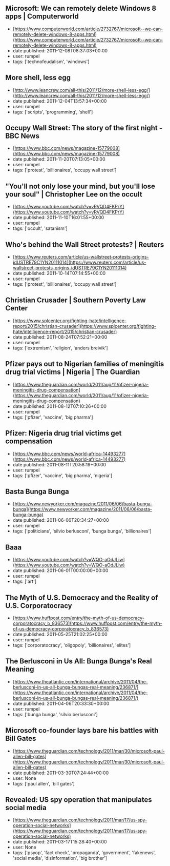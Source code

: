 ## Microsoft: We can remotely delete Windows 8 apps | Computerworld
 - [https://www.computerworld.com/article/2732767/microsoft--we-can-remotely-delete-windows-8-apps.html](https://www.computerworld.com/article/2732767/microsoft--we-can-remotely-delete-windows-8-apps.html)
 - date published: 2011-12-08T08:37:03+00:00
 - user: rumpel
 - tags: ['technofeudalism', 'windows']

## More shell, less egg
 - [http://www.leancrew.com/all-this/2011/12/more-shell-less-egg/](http://www.leancrew.com/all-this/2011/12/more-shell-less-egg/)
 - date published: 2011-12-04T13:57:34+00:00
 - user: rumpel
 - tags: ['scripts', 'programming', 'shell']

## Occupy Wall Street: The story of the first night - BBC News
 - [https://www.bbc.com/news/magazine-15779008](https://www.bbc.com/news/magazine-15779008)
 - date published: 2011-11-20T07:13:05+00:00
 - user: rumpel
 - tags: ['protest', 'billionaires', 'occupy wall street']

## "You'll not only lose your mind, but you'll lose your soul" | Christopher Lee on the occult
 - [https://www.youtube.com/watch?v=vRVQD4FKPrY](https://www.youtube.com/watch?v=vRVQD4FKPrY)
 - date published: 2011-11-10T16:01:55+00:00
 - user: rumpel
 - tags: ['occult', 'satanism']

## Who's behind the Wall Street protests? | Reuters
 - [https://www.reuters.com/article/us-wallstreet-protests-origins-idUSTRE79C1YN20111014](https://www.reuters.com/article/us-wallstreet-protests-origins-idUSTRE79C1YN20111014)
 - date published: 2011-10-14T07:14:55+00:00
 - user: rumpel
 - tags: ['protest', 'billionaires', 'occupy wall street']

## Christian Crusader | Southern Poverty Law Center
 - [https://www.splcenter.org/fighting-hate/intelligence-report/2015/christian-crusader](https://www.splcenter.org/fighting-hate/intelligence-report/2015/christian-crusader)
 - date published: 2011-08-24T07:52:21+00:00
 - user: rumpel
 - tags: ['extremism', 'religion', 'anders breivik']

## Pfizer pays out to Nigerian families of meningitis drug trial victims | Nigeria | The Guardian
 - [https://www.theguardian.com/world/2011/aug/11/pfizer-nigeria-meningitis-drug-compensation](https://www.theguardian.com/world/2011/aug/11/pfizer-nigeria-meningitis-drug-compensation)
 - date published: 2011-08-12T07:10:26+00:00
 - user: rumpel
 - tags: ['pfizer', 'vaccine', 'big pharma']

## Pfizer: Nigeria drug trial victims get compensation
 - [https://www.bbc.com/news/world-africa-14493277](https://www.bbc.com/news/world-africa-14493277)
 - date published: 2011-08-11T20:58:19+00:00
 - user: rumpel
 - tags: ['pfizer', 'vaccine', 'big pharma', 'nigeria']

## Basta Bunga Bunga
 - [https://www.newyorker.com/magazine/2011/06/06/basta-bunga-bunga](https://www.newyorker.com/magazine/2011/06/06/basta-bunga-bunga)
 - date published: 2011-06-06T20:34:27+00:00
 - user: rumpel
 - tags: ['politicians', 'silvio berlusconi', 'bunga bunga', 'billionaires']

## Baaa
 - [https://www.youtube.com/watch?v=WQO-aOdJLiw](https://www.youtube.com/watch?v=WQO-aOdJLiw)
 - date published: 2011-06-01T00:00:00+00:00
 - user: rumpel
 - tags: ['art']

## The Myth of U.S. Democracy and the Reality of U.S. Corporatocracy
 - [https://www.huffpost.com/entry/the-myth-of-us-democracy-corporatocracy_b_836573](https://www.huffpost.com/entry/the-myth-of-us-democracy-corporatocracy_b_836573)
 - date published: 2011-05-25T21:02:25+00:00
 - user: rumpel
 - tags: ['corporatocracy', 'oligopoly', 'billionaires', 'elites']

## The Berlusconi in Us All: Bunga Bunga's Real Meaning
 - [https://www.theatlantic.com/international/archive/2011/04/the-berlusconi-in-us-all-bunga-bungas-real-meaning/236871/](https://www.theatlantic.com/international/archive/2011/04/the-berlusconi-in-us-all-bunga-bungas-real-meaning/236871/)
 - date published: 2011-04-06T20:33:30+00:00
 - user: rumpel
 - tags: ['bunga bunga', 'silvio berlusconi']

## Microsoft co-founder lays bare his battles with Bill Gates
 - [https://www.theguardian.com/technology/2011/mar/30/microsoft-paul-allen-bill-gates](https://www.theguardian.com/technology/2011/mar/30/microsoft-paul-allen-bill-gates)
 - date published: 2011-03-30T07:24:44+00:00
 - user: None
 - tags: ['paul allen', 'bill gates']

## Revealed: US spy operation that manipulates social media
 - [https://www.theguardian.com/technology/2011/mar/17/us-spy-operation-social-networks](https://www.theguardian.com/technology/2011/mar/17/us-spy-operation-social-networks)
 - date published: 2011-03-17T15:28:40+00:00
 - user: None
 - tags: ['psyop', 'fact check', 'propaganda', 'government', 'fakenews', 'social media', 'disinformation', 'big brother']

